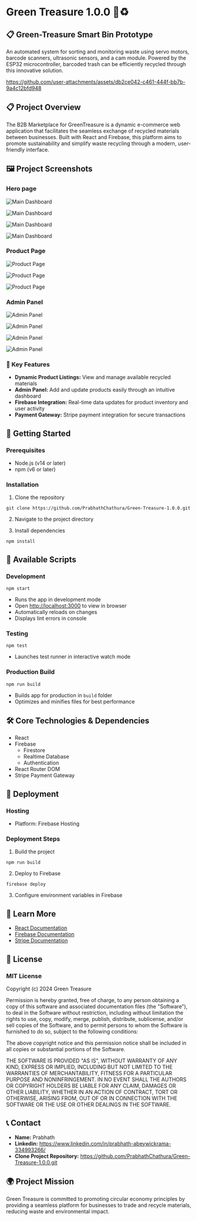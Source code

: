 # Green Treasure 1.0.0 🌿♻️

## 📋 Green-Treasure Smart Bin Prototype

An automated system for sorting and monitoring waste using servo motors, barcode scanners, ultrasonic sensors, and a cam module. Powered by the ESP32 microcontroller, barcoded trash can be efficiently recycled through this innovative solution.

https://github.com/user-attachments/assets/db2ce042-c461-444f-bb7b-9a4c12bfd948


## 📋 Project Overview

The B2B Marketplace for GreenTreasure is a dynamic e-commerce web application that facilitates the seamless exchange of recycled materials between businesses. Built with React and Firebase, this platform aims to promote sustainability and simplify waste recycling through a modern, user-friendly interface.


## 🖼 Project Screenshots

### Hero page
![Main Dashboard](https://github.com/PrabhathChathura/Green-Treasure-1.0.0/blob/e87bf141b6bd5524b71dfaf24d1cd042cad32895/Screen%20shots/Screenshot%202024-12-07%20232105.png)

![Main Dashboard](https://github.com/PrabhathChathura/Green-Treasure-1.0.0/blob/e87bf141b6bd5524b71dfaf24d1cd042cad32895/Screen%20shots/Screenshot%202024-12-07%20232130.png)

![Main Dashboard](https://github.com/PrabhathChathura/Green-Treasure-1.0.0/blob/e87bf141b6bd5524b71dfaf24d1cd042cad32895/Screen%20shots/Screenshot%202024-12-07%20232220.png)

![Main Dashboard](https://github.com/PrabhathChathura/Green-Treasure-1.0.0/blob/e87bf141b6bd5524b71dfaf24d1cd042cad32895/Screen%20shots/Screenshot%202024-12-07%20233034.png)


### Product Page
![Product Page](https://github.com/PrabhathChathura/Green-Treasure-1.0.0/blob/e87bf141b6bd5524b71dfaf24d1cd042cad32895/Screen%20shots/Screenshot%202024-12-07%20232656.png)

![Product Page](https://github.com/PrabhathChathura/Green-Treasure-1.0.0/blob/e87bf141b6bd5524b71dfaf24d1cd042cad32895/Screen%20shots/Screenshot%202024-12-07%20233918.png)

![Product Page](https://github.com/PrabhathChathura/Green-Treasure-1.0.0/blob/e87bf141b6bd5524b71dfaf24d1cd042cad32895/Screen%20shots/Screenshot%202024-12-07%20234013.png)


### Admin Panel
![Admin Panel](https://github.com/PrabhathChathura/Green-Treasure-1.0.0/blob/e87bf141b6bd5524b71dfaf24d1cd042cad32895/Screen%20shots/Screenshot%202024-12-07%20234054.png)

![Admin Panel](https://github.com/PrabhathChathura/Green-Treasure-1.0.0/blob/e87bf141b6bd5524b71dfaf24d1cd042cad32895/Screen%20shots/Screenshot%202024-12-07%20234107.png)

![Admin Panel](https://github.com/PrabhathChathura/Green-Treasure-1.0.0/blob/e87bf141b6bd5524b71dfaf24d1cd042cad32895/Screen%20shots/Screenshot%202024-12-07%20234122.png)

![Admin Panel](https://github.com/PrabhathChathura/Green-Treasure-1.0.0/blob/e87bf141b6bd5524b71dfaf24d1cd042cad32895/Screen%20shots/Screenshot%202024-12-07%20234138.png)


### 🌟 Key Features
- **Dynamic Product Listings:** View and manage available recycled materials
- **Admin Panel:** Add and update products easily through an intuitive dashboard
- **Firebase Integration:** Real-time data updates for product inventory and user activity
- **Payment Gateway:** Stripe payment integration for secure transactions

## 🚀 Getting Started

### Prerequisites
- Node.js (v14 or later)
- npm (v6 or later)

### Installation

1. Clone the repository
```
git clone https://github.com/PrabhathChathura/Green-Treasure-1.0.0.git
```

2. Navigate to the project directory

3. Install dependencies
```
npm install
```

## 🔧 Available Scripts

### Development
```
npm start
```
- Runs the app in development mode
- Open [http://localhost:3000](http://localhost:3000) to view in browser
- Automatically reloads on changes
- Displays lint errors in console

### Testing
```
npm test
```
- Launches test runner in interactive watch mode

### Production Build
```
npm run build
```
- Builds app for production in `build` folder
- Optimizes and minifies files for best performance

## 🛠 Core Technologies & Dependencies
- React
- Firebase
  - Firestore
  - Realtime Database
  - Authentication
- React Router DOM
- Stripe Payment Gateway

## 🚀 Deployment

### Hosting
- Platform: Firebase Hosting

### Deployment Steps
1. Build the project
```
npm run build
```

2. Deploy to Firebase
```
firebase deploy
```

3. Configure environment variables in Firebase

## 📖 Learn More
- [React Documentation](https://reactjs.org/)
- [Firebase Documentation](https://firebase.google.com/docs)
- [Stripe Documentation](https://stripe.com/docs)

## 📜 License

### MIT License

Copyright (c) 2024 Green Treasure

Permission is hereby granted, free of charge, to any person obtaining a copy
of this software and associated documentation files (the "Software"), to deal
in the Software without restriction, including without limitation the rights
to use, copy, modify, merge, publish, distribute, sublicense, and/or sell
copies of the Software, and to permit persons to whom the Software is
furnished to do so, subject to the following conditions:

The above copyright notice and this permission notice shall be included in all
copies or substantial portions of the Software.

THE SOFTWARE IS PROVIDED "AS IS", WITHOUT WARRANTY OF ANY KIND, EXPRESS OR
IMPLIED, INCLUDING BUT NOT LIMITED TO THE WARRANTIES OF MERCHANTABILITY,
FITNESS FOR A PARTICULAR PURPOSE AND NONINFRINGEMENT. IN NO EVENT SHALL THE
AUTHORS OR COPYRIGHT HOLDERS BE LIABLE FOR ANY CLAIM, DAMAGES OR OTHER
LIABILITY, WHETHER IN AN ACTION OF CONTRACT, TORT OR OTHERWISE, ARISING FROM,
OUT OF OR IN CONNECTION WITH THE SOFTWARE OR THE USE OR OTHER DEALINGS IN THE
SOFTWARE.

## 📞 Contact
- **Name:** Prabhath
- **Linkedin:** https://www.linkedin.com/in/prabhath-abeywickrama-334993266/
- **Clone Project Repository:** https://github.com/PrabhathChathura/Green-Treasure-1.0.0.git

## 🌍 Project Mission
Green Treasure is committed to promoting circular economy principles by providing a seamless platform for businesses to trade and recycle materials, reducing waste and environmental impact.



